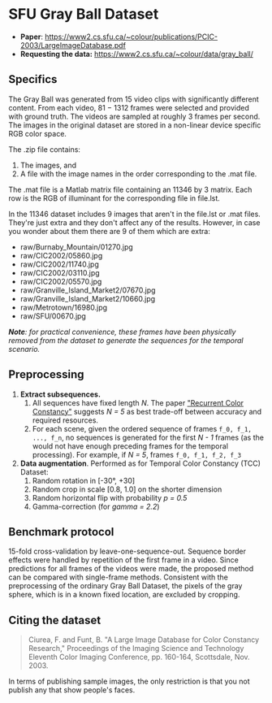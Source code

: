 # SFU Gray Ball Dataset

* **Paper**: https://www2.cs.sfu.ca/~colour/publications/PCIC-2003/LargeImageDatabase.pdf
* **Requesting the data:** https://www2.cs.sfu.ca/~colour/data/gray_ball/

## Specifics

The Gray Ball was generated from 15 video clips with significantly different content. From each video, 81 − 1312 frames
were selected and provided with ground truth. The videos are sampled at roughly 3 frames per second. The images in the
original dataset are stored in a non-linear device specific RGB color space.

The .zip file contains:

1. The images, and
2. A file with the image names in the order corresponding to the .mat file.

The .mat file is a Matlab matrix file containing an 11346 by 3 matrix. Each row is the RGB of illuminant for the
corresponding file in file.lst.

In the 11346 dataset includes 9 images that aren't in the file.lst or .mat files. They're just extra and they don't
affect any of the results. However, in case you wonder about them there are 9 of them which are extra:

* raw/Burnaby_Mountain/01270.jpg
* raw/CIC2002/05860.jpg
* raw/CIC2002/11740.jpg
* raw/CIC2002/03110.jpg
* raw/CIC2002/05570.jpg
* raw/Granville_Island_Market2/07670.jpg
* raw/Granville_Island_Market2/10660.jpg
* raw/Metrotown/16980.jpg
* raw/SFU/00670.jpg

***Note**: for practical convenience, these frames have been physically removed from the dataset to generate the
sequences for the temporal scenario.*

## Preprocessing

1. **Extract subsequences.**
    1. All sequences have fixed length *N*. The
       paper ["Recurrent Color Constancy"](https://openaccess.thecvf.com/content_ICCV_2017/papers/Qian_Recurrent_Color_Constancy_ICCV_2017_paper.pdf)
       suggests *N = 5* as best trade-off between accuracy and required resources.
    2. For each scene, given the ordered sequence of frames `f_0, f_1, ..., f_n`, no sequences is generated for the
       first *N - 1* frames (as the would not have enough preceding frames for the temporal processing). For example,
       if *N = 5*, frames `f_0, f_1, f_2, f_3`
2. **Data augmentation**. Performed as for Temporal Color Constancy (TCC) Dataset:
    1. Random rotation in [-30°, +30]
    2. Random crop in scale [0.8, 1.0] on the shorter dimension
    3. Random horizontal flip with probability *p = 0.5*
    2. Gamma-correction (for *gamma = 2.2*)

## Benchmark protocol

15-fold cross-validation by leave-one-sequence-out. Sequence border effects were handled by repetition of the first
frame in a video. Since predictions for all frames of the videos were made, the proposed method can be compared with
single-frame methods. Consistent with the preprocessing of the ordinary Gray Ball Dataset, the pixels of the gray
sphere, which is in a known fixed location, are excluded by cropping.

## Citing the dataset

> Ciurea, F. and Funt, B. "A Large Image Database for Color Constancy Research," Proceedings of the Imaging Science and Technology Eleventh Color Imaging Conference, pp. 160-164, Scottsdale, Nov. 2003.

In terms of publishing sample images, the only restriction is that you not publish any that show people's faces.